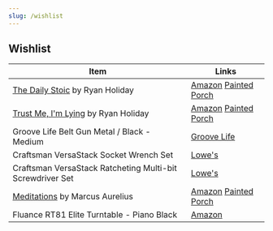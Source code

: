 ```yaml
---
slug: /wishlist
---
```


## Wishlist

| Item                                                      | Links                                                                                                                                                                                         |
| --------------------------------------------------------- | --------------------------------------------------------------------------------------------------------------------------------------------------------------------------------------------- |
| <u>The Daily Stoic</u> by Ryan Holiday                    | [Amazon](https://www.amazon.com/Daily-Stoic-Meditations-Wisdom-Perseverance/dp/0735211736) [Painted Porch](https://www.thepaintedporch.com/products/ryan4?variant=40308548468890)             |
| <u>Trust Me, I'm Lying</u> by Ryan Holiday                | [Amazon](https://www.amazon.com/Trust-Me-Lying-Confessions-Manipulator/dp/1591846285) [Painted Porch](https://www.thepaintedporch.com/products/ryan6?variant=40334497775770)                  |
| Groove Life Belt Gun Metal / Black - Medium               | [Groove Life](https://groovelife.com/products/groove-belt?variant=32118084665411)                                                                                                             |
| Craftsman VersaStack Socket Wrench Set                    | [Lowe's](https://www.lowes.com/pd/CRAFTSMAN-71-piece-1-4-in-and-3-8-in-Drive-Mechanic-s-Tool-Set/5000236709)                                                                                  |
| Craftsman VersaStack Ratcheting Multi-bit Screwdriver Set | [Lowe's](https://www.lowes.com/pd/CRAFTSMAN-44-piece-Ratcheting-Screwdriver-Set-with-Case/1003096800)                                                                                         |
| <u>Meditations</u> by Marcus Aurelius                     | [Amazon](https://www.amazon.com/Meditations-New-Translation-Marcus-Aurelius/dp/0812968255) [Painted Porch](https://www.thepaintedporch.com/products/philosophy15?_pos=2&_sid=c39939ea2&_ss=r) |
| Fluance RT81 Elite Turntable - Piano Black                | [Amazon](https://www.amazon.com/dp/B07PZF7S8G)                                                                                                                                                |
